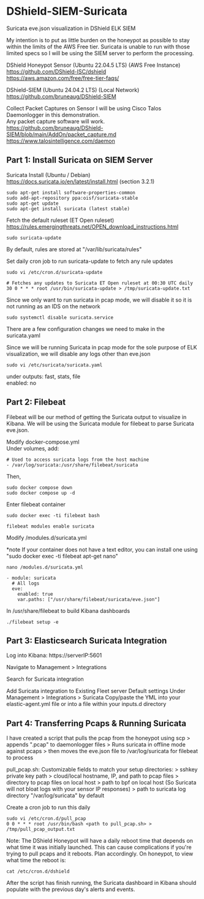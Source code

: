 # DShield-SIEM-Suricata
Suricata eve.json visualization in DShield ELK SIEM

My intention is to put as little burden on the honeypot as possible to stay within the limits of the AWS Free tier. Suricata is unable to run with those limited specs so I will be using the SIEM server to perform the processing.

DShield Honeypot Sensor (Ubuntu 22.04.5 LTS) (AWS Free Instance) \
https://github.com/DShield-ISC/dshield \
https://aws.amazon.com/free/free-tier-faqs/

DShield-SIEM (Ubuntu 24.04.2 LTS) (Local Network) \
https://github.com/bruneaug/DShield-SIEM

Collect Packet Captures on Sensor
I will be using Cisco Talos Daemonlogger in this demonstration. \
Any packet capture software will work. \
https://github.com/bruneaug/DShield-SIEM/blob/main/AddOn/packet_capture.md \
https://www.talosintelligence.com/daemon





## **Part 1: Install Suricata on SIEM Server**

Suricata Install (Ubuntu / Debian) \
https://docs.suricata.io/en/latest/install.html (section 3.2.1)

	sudo apt-get install software-properties-common
	sudo add-apt-repository ppa:oisf/suricata-stable
	sudo apt-get update
	sudo apt-get install suricata (latest stable)

Fetch the default ruleset (ET Open ruleset) \
https://rules.emergingthreats.net/OPEN_download_instructions.html

	sudo suricata-update 
By default, rules are stored at "/var/lib/suricata/rules"

Set daily cron job to run suricata-update to fetch any rule updates
	
	sudo vi /etc/cron.d/suricata-update
	
 	# Fetches any updates to Suricata ET Open ruleset at 00:30 UTC daily
	30 0 * * * root /usr/bin/suricata-update > /tmp/suricata-update.txt

Since we only want to run suricata in pcap mode, we will disable it so it is not running as an IDS on the network

	sudo systemctl disable suricata.service


There are a few configuration changes we need to make in the suricata.yaml

Since we will be running Suricata in pcap mode for the sole purpose of ELK visualization, we will disable any logs other than eve.json

	sudo vi /etc/suricata/suricata.yaml

under outputs: fast, stats, file \
	enabled: no




## **Part 2: Filebeat**

Filebeat will be our method of getting the Suricata output to visualize in Kibana. We will be using the Suricata module for filebeat to parse Suricata eve.json.


Modify docker-compose.yml \
Under volumes, add: 

	# Used to access suricata logs from the host machine 
	- /var/log/suricata:/usr/share/filebeat/suricata


Then, 

	sudo docker compose down 
	sudo docker compose up -d


Enter filebeat container

	sudo docker exec -ti filebeat bash

	filebeat modules enable suricata



Modify /modules.d/suricata.yml

*note If your container does not have a text editor, you can install one using "sudo docker exec -ti filebeat apt-get nano"

	nano /modules.d/suricata.yml

	- module: suricata
	  # All logs
	  eve:
	    enabled: true
	    var.paths: ["/usr/share/filebeat/suricata/eve.json"]



In /usr/share/filebeat to build Kibana dashboards

	./filebeat setup -e





## **Part 3: Elasticsearch Suricata Integration**

Log into Kibana: https://serverIP:5601

Navigate to Management > Integrations

Search for Suricata integration 

Add Suricata integration to Existing Fleet server
	Default settings
	Under Management > Integrations > Suricata
	 Copy/paste the YML into your elastic-agent.yml file or into a file within your inputs.d directory



## **Part 4: Transferring Pcaps & Running Suricata**

I have created a script that pulls the pcap from the honeypot using scp > appends ".pcap" to daemonlogger files > Runs suricata in offline mode against pcaps > then moves the eve.json file to /var/log/suricata for filebeat to process

pull_pcap.sh:
	Customizable fields to match your setup directories:
	> sshkey private key path
	> cloud/local hostname, IP, and path to pcap files
	> directory to pcap files on local host
	> path to bpf on local host (So Suricata will not bloat logs with your sensor IP responses)
	> path to suricata log directory "/var/log/suricata" by default

Create a cron job to run this daily 

	sudo vi /etc/cron.d/pull_pcap
	0 0 * * * root /usr/bin/bash <path to pull_pcap.sh> > /tmp/pull_pcap_output.txt

Note: The DShield Honeypot will have a daily reboot time that depends on what time it was initially launched. This can cause complications if you're trying to pull pcaps and it reboots. Plan accordingly.
	On honeypot, to view what time the reboot is:
	
 	cat /etc/cron.d/dshield
	
After the script has finish running, the Suricata dashboard in Kibana should populate with the previous day's alerts and events.
